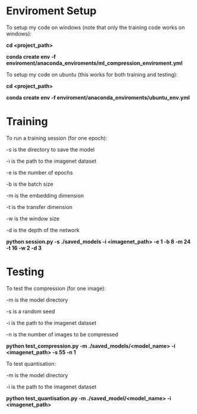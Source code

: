 # Enviroment Setup
To setup my code on windows (note that only the training code works on windows):

**cd <project_path>**

**conda create env -f enviroment/anaconda_enviroments/ml_compression_enviroment.yml**


To setup my code on ubuntu (this works for both training and testing):

**cd <project_path>**

**conda create env -f enviroment/anaconda_enviroments/ubuntu_env.yml**

# Training
To run a training session (for one epoch):

-s is the directory to save the model

-i is the path to the imagenet dataset

-e is the number of epochs

-b is the batch size

-m is the embedding dimension

-t is the transfer dimension

-w is the window size 

-d is the depth of the network

**python session.py -s ./saved_models -i <imagenet_path> -e 1 -b 8 -m 24 -t 16 -w 2 -d 3**

# Testing
To test the compression (for one image):

-m is the model directory

-s is a random seed 

-i is the path to the imagenet dataset

-n is the number of images to be compressed

**python test_compression.py -m ./saved_models/<model_name> -i <imagenet_path> -s 55 -n 1**

To test quantisation:

-m is the model directory

-i is the path to the imagenet dataset


**python test_quantisation.py -m ./saved_model/<model_name> -i <imagenet_path>**
